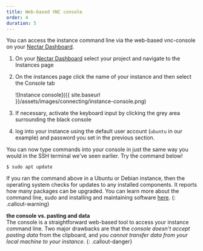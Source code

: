 ```yaml
---
title: Web-based VNC console
order: 4
duration: 5
---
```


You can access the instance command line via the web-based vnc-console on your [Nectar Dashboard](https://dashboard.rc.nectar.org.au/).

1. On your [Nectar Dashboard](https://dashboard.rc.nectar.org.au/) select your project and navigate to the Instances page

2. On the instances page click the name of your instance and then select the Console tab

   ![Instance console]({{ site.baseurl }}/assets/images/connecting/instance-console.png)

3. If necessary, activate the keyboard input by clicking the grey area surrounding the black console

4. log into your instance using the default user account (`ubuntu` in our example) and password you set in the previous section.

You can now type commands into your console in just the same way you would in the SSH terminal we've seen earlier. Try the command below!

```
$ sudo apt update
```

If you ran the command above in a Ubuntu or Debian instance, then  the operating system checks for updates to any installed components. It reports how many packages can be upgraded. You can learn more about the command line, sudo and installing and maintaining software [here]({{sitebase.url}}/cli-101/01-overview).
{: .callout-warning}

**the console vs. pasting and data**  
The console is a straightforward web-based tool to access your instance command line. Two major drawbacks are that the *console doesn't accept pasting data* from the clipboard, and *you cannot transfer data from your local machine to your instance*.
{: .callout-danger}

